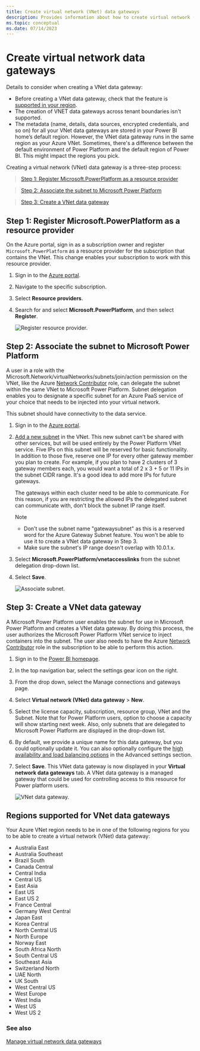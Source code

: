 ```yaml
---
title: Create virtual network (VNet) data gateways
description: Provides information about how to create virtual network (VNet) data gateways.
ms.topic: conceptual
ms.date: 07/14/2023
---
```


# Create virtual network data gateways

Details to consider when creating a VNet data gateway:
- Before creating a VNet data gateway, check that the feature is [supported in your region](#regions-supported-for-vnet-data-gateways).
- The creation of VNET data gateways across tenant boundaries isn't supported.
- The metadata (name, details, data sources, encrypted credentials, and so on) for all your VNet data gateways are stored in your Power BI home’s default region. However, the VNet data gateway runs in the same region as your Azure VNet. Sometimes, there's a difference between the default environment of Power Platform and the default region of Power BI. This might impact the regions you pick.

Creating a virtual network (VNet) data gateway is a three-step process:

> [Step 1: Register Microsoft.PowerPlatform as a resource provider](#step-1-register-microsoftpowerplatform-as-a-resource-provider)

> [Step 2: Associate the subnet to Microsoft Power Platform](#step-2-associate-the-subnet-to-microsoft-power-platform)

> [Step 3: Create a VNet data gateway](#step-3-create-a-vnet-data-gateway)


## Step 1: Register Microsoft.PowerPlatform as a resource provider

On the Azure portal, sign in as a subscription owner and register `Microsoft.PowerPlatform` as a resource provider for the subscription that contains the VNet. This change enables your subscription to work with this resource provider.

1. Sign in to the [Azure portal](https://portal.azure.com).

1. Navigate to the specific subscription.

1. Select **Resource providers**.

1. Search for and select **Microsoft.PowerPlatform**, and then select **Register**.

    ![Register resource provider.](media/register-resource-provider.png)

## Step 2: Associate the subnet to Microsoft Power Platform

A user in a role with the Microsoft.Network/virtualNetworks/subnets/join/action permission on the VNet, like the Azure [Network Contributor](/azure/role-based-access-control/built-in-roles#network-contributor) role, can delegate the subnet within the same VNet to Microsoft Power Platform. Subnet delegation enables you to designate a specific subnet for an Azure PaaS service of your choice that needs to be injected into your virtual network.

This subnet should have connectivity to the data service.

1. Sign in to the [Azure portal](https://portal.azure.com).

1. [Add a new subnet](/azure/virtual-network/virtual-network-manage-subnet#add-a-subnet) in the VNet. This new subnet can't be shared with other services, but will be used entirely by the Power Platform VNet service. Five IPs on this subnet will be reserved for basic functionality. In addition to those five, reserve one IP for every other gateway member you plan to create. For example, if you plan to have 2 clusters of 3 gateway members each, you would want a total of 2 x 3 + 5 or 11 IPs in the subnet CIDR range. It's a good idea to add more IPs for future gateways.

    The gateways within each cluster need to be able to communicate. For this reason, if you are restricting the allowed IPs the delegated subnet can communicate with, don't block the subnet IP range itself. 

    > [!NOTE]
    >
    > * Don't use the subnet name "gatewaysubnet" as this is a reserved word for the Azure Gateway Subnet feature. You won't be able to use it to create a VNet data gateway in Step 3.
    > * Make sure the subnet's IP range doesn't overlap with 10.0.1.x.

1. Select **Microsoft.PowerPlatform/vnetaccesslinks** from the subnet delegation drop-down list.

1. Select **Save**.

    ![Associate subnet.](media/associate-subnet.png)

## Step 3: Create a VNet data gateway

A Microsoft Power Platform user enables the subnet for use in Microsoft Power Platform and creates a VNet data gateway. By doing this process, the user authorizes the Microsoft Power Platform VNet service to inject containers into the subnet. The user also needs to have the Azure [Network Contributor](/azure/role-based-access-control/built-in-roles#network-contributor) role in the subscription to be able to perform this action.

1. Sign in to the [Power BI homepage](https://app.powerbi.com).

1. In the top navigation bar, select the settings gear icon on the right.

1. From the drop down, select the Manage connections and gateways page.
   
1. Select **Virtual network (VNet) data gateway** > **New**.

1. Select the license capacity, subscription, resource group, VNet and the Subnet. Note that for Power Platform users, option to choose a capacity will show starting next week. Also, only subnets that are delegated to Microsoft Power Platform are displayed in the drop-down list.

1. By default, we provide a unique name for this data gateway, but you could optionally update it. You can also optionally configure the [high availability and load balancing options](high-availability-load-balancing.md#high-availability-and-load-balancing-a-cluster-for-a-virtual-network-data-gateway) in the Advanced settings section.

1. Select **Save**. This VNet data gateway is now displayed in your **Virtual network data gateways** tab. A VNet data gateway is a managed gateway that could be used for controlling access to this resource for Power platform users.  

    ![VNet data gateway.](media/create-vnet-settings-capacity.png)

## Regions supported for VNet data gateways

Your Azure VNet region needs to be in one of the following regions for you to be able to create a virtual network (VNet) data gateway:

* Australia East
* Australia Southeast
* Brazil South
* Canada Central
* Central India
* Central US
* East Asia
* East US
* East US 2
* France Central
* Germany West Central
* Japan East
* Korea Central
* North Central US
* North Europe
* Norway East
* South Africa North
* South Central US
* Southeast Asia
* Switzerland North
* UAE North
* UK South
* West Central US
* West Europe
* West India
* West US
* West US 2

### See also

[Manage virtual network data gateways](manage-data-gateways.md)
